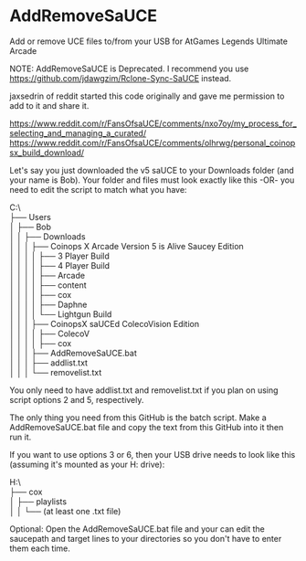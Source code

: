 # AddRemoveSaUCE
Add or remove UCE files to/from your USB for AtGames Legends Ultimate Arcade

NOTE: AddRemoveSaUCE is Deprecated. I recommend you use https://github.com/jdawgzim/Rclone-Sync-SaUCE instead.

jaxsedrin of reddit started this code originally and gave me permission to add to it and share it.

https://www.reddit.com/r/FansOfsaUCE/comments/nxo7oy/my_process_for_selecting_and_managing_a_curated/
https://www.reddit.com/r/FansOfsaUCE/comments/olhrwg/personal_coinopsx_build_download/

Let's say you just downloaded the v5 saUCE to your Downloads folder (and your name is Bob).
Your folder and files must look exactly like this -OR- you need to edit the script to match what you have:

C:\  
├── Users  
│   ├── Bob  
│   │   ├── Downloads  
│   │   │   ├── Coinops X Arcade Version 5 is Alive Saucey Edition  
│   │   │   │   ├── 3 Player Build  
│   │   │   │   ├── 4 Player Build  
│   │   │   │   ├── Arcade  
│   │   │   │   ├── content  
│   │   │   │   ├── cox  
│   │   │   │   ├── Daphne  
│   │   │   │   └── Lightgun Build  
│   │   │   ├── CoinopsX saUCEd ColecoVision Edition  
│   │   │   │   ├── ColecoV  
│   │   │   │   ├── cox  
│   │   │   ├── AddRemoveSaUCE.bat  
│   │   │   ├── addlist.txt  
│   │   │   └── removelist.txt  

You only need to have addlist.txt and removelist.txt if you plan on using script options 2 and 5, respectively.

The only thing you need from this GitHub is the batch script.  Make a AddRemoveSaUCE.bat file and copy the text from this GitHub into it then run it.

If you want to use options 3 or 6, then your USB drive needs to look like this (assuming it's mounted as your H: drive):

H:\  
├── cox  
│   ├── playlists  
│   │   └── (at least one .txt file)  


Optional: Open the AddRemoveSaUCE.bat file and your can edit the saucepath and target lines to your directories so you don't have to enter them each time.

